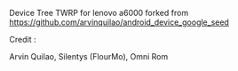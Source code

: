 Device Tree TWRP for lenovo a6000
forked from https://github.com/arvinquilao/android_device_google_seed

Credit :

Arvin Quilao,
Silentys (FlourMo),
Omni Rom

